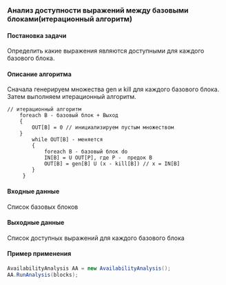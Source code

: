 ### Анализ доступности выражений между базовыми блоками(итерационный алгоритм)

#### Постановка задачи 
Определить какие выражения являются доступными для каждого базового блока.

#### Описание алгоритма
Сначала генерируем множества gen и kill для каждого базового блока. Затем выполняем итерационный алгоритм.
```
// итерационный алгоритм
    foreach B - базовый блок + Выход
    {
        OUT[B] = 0 // инициализируем пустым множеством
    }
        while OUT[B] - меняется
        {
            foreach B - базовый блок do
            IN[B] = U OUT[P], где P -  предок B
            OUT[B] = gen[B] U (x - kill[B]) // x = IN[B]
        }
     }
```

#### Входные данные
Список базовых блоков

#### Выходные данные
Список доступных выражений для каждого базового блока

#### Пример применения
```cs
AvailabilityAnalysis AA = new AvailabilityAnalysis();
AA.RunAnalysis(blocks);
```